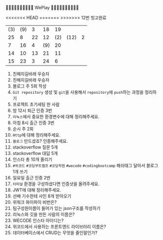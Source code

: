 👏🏻👏🏻👏🏻👏🏻👏🏻 WePlay 👏🏻👏🏻👏🏻👏🏻👏🏻

<table>
<tbody>
<tr>
    <td>(3)</td>
    <td>(9)</td>
    <td>3</td>
    <td>18</td>
    <td>19</td>
</tr>
<tr>
    <td>25</td>
    <td>8</td>
    <td>22</td>
<<<<<<< HEAD
    <td>12</td>
    <td>(2)</td>
=======
    <td>(12)</td>
    <td>2</td>
>>>>>>> 12번 빙고완료
</tr>
<tr>
    <td>7</td>
    <td>16</td>
    <td>4</td>
    <td>(9)</td>
    <td>20</td>
</tr>
<tr>
    <td>14</td>
    <td>10</td>
    <td>13</td>
    <td>21</td>
    <td>11</td>
</tr>
<tr>
    <td>15</td>
    <td>23</td>
    <td>3</td>
    <td>24</td>
    <td>6</td>
</tr>
</tbody>
</table>

1. 친해지길바래 우승자
2. 친해지길바래 우승자
3. 블로그 주 5회 작성
4. `Git repository` 생성 및 `git`을 사용해서 `repository`에 `push`하는 과정을 정리하기
5. 프로젝트 초기세팅 한 사람
6. 밤 12시 퇴근 인증 3번
7. `리눅스`에서 중요한 환경변수에 대해 정리해주세요.
8. 아침 8시 출근 인증 3번
9. 순시 주 2회
10. `Http`에 대해 정리해주세요.
11. `블로그` 만드셨죠? 인증해주세요.
12. stackoverflow 질문 5개
13. stackoverflow 대답 5개
14. 인스타 총 10개 올리기
15. `#위코드` `#코딩부트캠프` `#코딩학원` `#wecode` `#codingbootcamp` 해쉬태그 달아서 블로그 1개 쓰기
16. 일요일 출근 인증 2번
17. `터미널` 환경을 구성하셨다면 인증샷을 올려주세요.
18. JWT에 대해 정리해주세요.
19. 선배 기수한테 사인 8개 받아오기
20. 위워크 와이파이 비번은?
21. 팀구성원이름이 들어가 있는 json구조를 작성하기
22. 리눅스와 깃을 만든 사람의 이름은?
23. WECODE 인스타 아이디는?
24. 위코드에서 사용하는 프론트엔드 라이브러리 이름은?
25. 데이터베이스에서 CRUD는 무엇을 줄인말인가?
